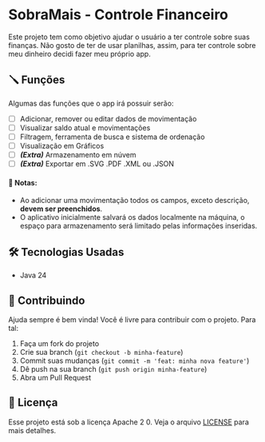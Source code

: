 # SobraMais - Controle Financeiro
Este projeto tem como objetivo ajudar o usuário a ter controle sobre suas finanças.
Não gosto de ter de usar planilhas, assim, para ter controle sobre meu dinheiro decidi fazer meu próprio app.

## 🪛 Funções

Algumas das funções que o app irá possuir serão:

- [  ] Adicionar, remover ou editar dados de movimentação
- [  ] Visualizar saldo atual e movimentações
- [  ] Filtragem, ferramenta de busca e sistema de ordenação
- [  ] Visualização em Gráficos
- [  ] **_(Extra)_** Armazenamento em núvem 
- [  ] **_(Extra)_** Exportar em .SVG .PDF .XML ou .JSON 

#### 📄 Notas:
* Ao adicionar uma movimentação todos os campos, exceto descrição, **devem ser preenchidos**.
* O aplicativo inicialmente salvará os dados localmente na máquina, o espaço para armazenamento será limitado pelas informações inseridas. 

## 🛠️ Tecnologias Usadas

- Java 24

## 🤝 Contribuindo

Ajuda sempre é bem vinda! Você é livre para contribuir com o projeto.
Para tal:

1. Faça um fork do projeto
2. Crie sua branch (`git checkout -b minha-feature`)
3. Commit suas mudanças (`git commit -m 'feat: minha nova feature'`)
4. Dê push na sua branch (`git push origin minha-feature`)
5. Abra um Pull Request


## 📄 Licença

Esse projeto está sob a licença Apache 2
0. Veja o arquivo [LICENSE](https://www.apache.org/licenses/LICENSE-2.0) para mais detalhes.
